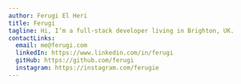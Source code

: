 ```yaml
---
author: Ferugi El Heri
title: Ferugi
tagline: Hi, I’m a full-stack developer living in Brighton, UK.
contactLinks:
  email: me@ferugi.com
  linkedIn: https://www.linkedin.com/in/ferugi
  gitHub: https://github.com/ferugi
  instagram: https://instagram.com/ferugie
---
```

